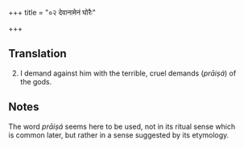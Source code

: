 +++
title = "०२ देवानामेनं घोरैः"

+++
## Translation
2. I demand against him with the terrible, cruel demands (*prāiṣá*) of  
the gods.

## Notes
The word *prāiṣá* seems here to be used, not in its ritual sense which  
is common later, but rather in a sense suggested by its etymology.
